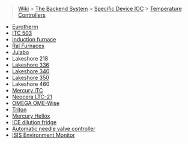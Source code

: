 > [Wiki](Home) > [The Backend System](The-Backend-System) > [Specific Device IOC](Specific-Device-IOC) > [Temperature Controllers](Temperature-Controllers)

* [Eurotherm](Eurotherm)
* [ITC 503](ITC-503)
* [Induction furnace](Induction-furnace)
* [Ral Furnaces](Ral-furnaces)
* [Julabo](Julabo)
* Lakeshore 218
* [Lakeshore 336](Lakeshore336)
* [Lakeshore 340](Lakeshore340)
* [Lakeshore 350](Lakeshore350)
* Lakeshore 460
* [Mercury iTC](MercuryiTC)
* [Neocera LTC-21](Neocera-LTC-21)
* [OMEGA OME-Wise](OMEGA-OME-Wise)
* [Triton](Triton)
* [Mercury Heliox](Mercury-Heliox)
* [ICE dilution fridge](ICE-Dilution-Fridge)
* [Automatic needle valve controller](Automatic-Needle-Valve-Controller)
* [ISIS Environment Monitor](ISIS-Environment-Monitor)

